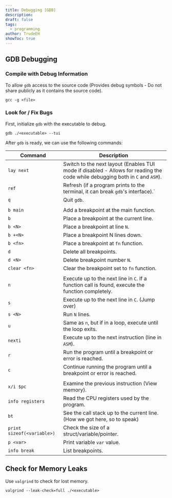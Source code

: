 ```yaml
---
title: Debugging [GDB]
description: 
draft: false
tags:
  - programming
author: TrudeEH
showToc: true
---
```


## GDB Debugging

### Compile with Debug Information

To allow `gdb` access to the source code (Provides debug symbols - Do not share publicly as it contains the source code).

```Shell
gcc -g <file>
```

### Look for / Fix Bugs

First, initialize `gdb` with the executable to debug.

```Shell
gdb ./<executable> --tui
```

After `gdb` is ready, we can use the following commands:  

|Command|Description|
|---|---|
|`lay next`|Switch to the next layout (Enables TUI mode if disabled - Allows for reading the code while debugging both in `C` and `ASM`).|
|`ref`|Refresh (if a program prints to the terminal, it can break `gdb`'s interface).`|
|`q`|Quit `gdb`.|
|||
|`b main`|Add a breakpoint at the main function.|
|`b`|Place a breakpoint at the current line.|
|`b <N>`|Place a breakpoint at line `N`.|
|`b +<N>`|Place a breakpoint N lines down.|
|`b <fn>`|Place a breakpoint at `fn` function.|
|`d`|Delete all breakpoints.|
|`d <N>`|Delete breakpoint number `N`.|
|`clear <fn>`|Clear the breakpoint set to `fn` function.|
|||
|`n`|Execute up to the next line in `C`. If a function call is found, execute the function completely.|
|`s`|Execute up to the next line in `C`. (Jump over)|
|`s <N>`|Run `N` lines.|
|`u`|Same as `n`, but if in a loop, execute until the loop exits.|
|`nexti`|Execute up to the next instruction (line in `ASM`).|
|`r`|Run the program until a breakpoint or error is reached.|
|`c`|Continue running the program until a breakpoint or error is reached.|
|||
|`x/i $pc`|Examine the previous instruction (View memory).|
|`info registers`|Read the CPU registers used by the program.|
|`bt`|See the call stack up to the current line. (How we got here, so to speak)|
|`print sizeof(<variable>)`|Check the size of a struct/variable/pointer.|
|`p <var>`|Print variable `var` value.|
|`info break`|List breakpoints.|

## Check for Memory Leaks

Use `valgrind` to check for lost memory.

```Shell
valgrind --leak-check=full ./<executable>
```
